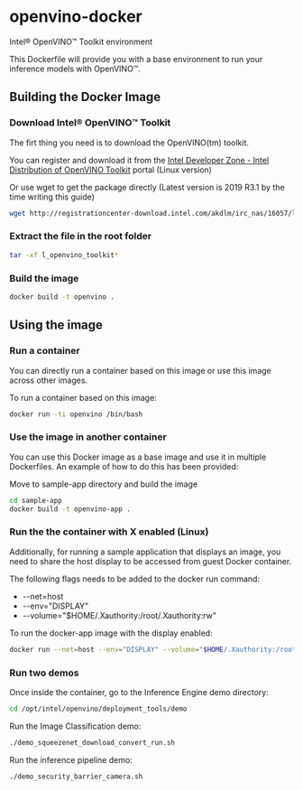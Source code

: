 # openvino-docker

Intel® OpenVINO™ Toolkit environment

This Dockerfile will provide you with a base environment to run your inference models with OpenVINO™.  

## Building the Docker Image

### Download Intel® OpenVINO™ Toolkit

The firt thing you need is to download the OpenVINO(tm) toolkit.

You can register and download it from the [Intel Developer Zone - Intel Distribution of OpenVINO
Toolkit](https://software.intel.com/en-us/openvino-toolkit/choose-download/free-download-linux) portal (Linux version)

Or use wget to get the package directly (Latest version is 2019 R3.1 by the time writing this guide)

``` bash
wget http://registrationcenter-download.intel.com/akdlm/irc_nas/16057/l_openvino_toolkit_p_2019.3.376.tgz
```

### Extract the file in the root folder  

``` bash
tar -xf l_openvino_toolkit*
```

### Build the image

``` bash
docker build -t openvino .
```

## Using the image

### Run a container

You can directly run a container based on this image or use this image across other images.

To run a container based on this image:

``` bash
docker run -ti openvino /bin/bash
```

### Use the image in another container

You can use this Docker image as a base image and use it in multiple Dockerfiles. An example of how to do this has been
provided:

Move to sample-app directory and build the image

``` bash
cd sample-app
docker build -t openvino-app .
```

### Run the the container with X enabled (Linux)

Additionally, for running a sample application that displays an image, you need to share the host display to be accessed
from guest Docker container.

The following flags needs to be added to the docker run command:

* --net=host
* --env="DISPLAY"
* --volume="$HOME/.Xauthority:/root/.Xauthority:rw"

To run the docker-app image with the display enabled:

``` bash
docker run --net=host --env="DISPLAY" --volume="$HOME/.Xauthority:/root/.Xauthority:rw" -ti docker-app /bin/bash
```

### Run two demos

Once inside the container, go to the Inference Engine demo directory:

``` bash
cd /opt/intel/openvino/deployment_tools/demo
```

Run the Image Classification demo:

``` bash
./demo_squeezenet_download_convert_run.sh
```

Run the inference pipeline demo:

``` bash
./demo_security_barrier_camera.sh
```
